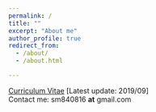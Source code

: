 ```yaml
---
permalink: /
title: ""
excerpt: "About me"
author_profile: true
redirect_from: 
  - /about/
  - /about.html

---
```

[Curriculum Vitae](https://remyhuang.github.io/files/huang_cv.pdf) \[Latest update: 2019/09\] <br />
Contact me: sm840816 __at__ gmail.com
